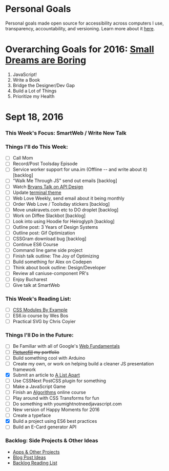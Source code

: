 Personal Goals
==============

Personal goals made open source for accessibility across computers I use, transparency, accountability, and versioning. Learn more about it [here](http://una.im/personal-goals-guide).

# Overarching Goals for 2016: [Small Dreams are Boring](http://una.im/2015-review/)
1. JavaScript!
2. Write a Book
3. Bridge the Designer/Dev Gap
4. Build a Lot of Things
5. Prioritize my Health

# Sept 18, 2016

### This Week's Focus: SmartWeb / Write New Talk

### Things I'll do This Week:

- [ ] Call Mom
- [ ] Record/Post Toolsday Episode
- [ ] Service worker support for una.im (Offline -- and write about it) [backlog]
- [ ] "Walk Me Through JS" send out emails [backlog]
- [ ] Watch [Bryans Talk on API Design](http://2016.cascadiafest.org/speakers/bryan-hughes/)
- [ ] Update [terminal theme](https://github.com/minamarkham/dotfiles/)
- [ ] Web Love Weekly, send email about it being monthly
- [ ] Order Web Love / Toolsday stickers  [backlog]
- [ ] Move unakravets.com etc to DO droplet [backlog]
- [ ] Work on Diffee Slackbot [backlog]
- [ ] Look into using Hoodie for Heiroglyph [backlog]
- [ ] Outline post: 3 Years of Design Systems
- [ ] Outline post: Gif Optimization
- [ ] CSSGram download bug [backlog]
- [ ] Continue ES6 Course
- [ ] Command line game side project
- [ ] Finish talk outline: The Joy of Optimizing
- [ ] Build something for Alex on Codepen
- [ ] Think about book outline: Design/Developer
- [ ] Review all caniuse-component PR's
- [ ] Enjoy Bucharest
- [ ] Give talk at SmartWeb

### This Week's Reading List:

- [ ] [CSS Modules By Example](http://andrewhfarmer.com/css-modules-by-example/)
- [ ] ES6.io course by Wes Bos
- [ ] Practical SVG by Chris Coyier

### Things I'll Do in the Future:
- [ ] Be Familiar with all of Google's [Web Fundamentals](https://developers.google.com/web/fundamentals/)
- [ ] ~~[Picturefill](http://scottjehl.github.io/picturefill/) my portfolio~~
- [ ] Build something cool with Arduino
- [ ] Create my own, or work on helping build a cleaner JS presentation framework
- [x] Submit an article to [A List Apart](http://alistapart.com/about/contribute)
- [ ] Use CSSNext PostCSS plugin for something
- [ ] Make a JavaScript Game
- [ ] Finish an [Algorithms]((http://livestream.com/accounts/4894689/events/4497664)) online course
- [ ] Play around with CSS Transforms for fun
- [ ] Do something with youmightnotneedjavascript.com
- [ ] New version of Happy Moments for 2016
- [ ] Create a typeface
- [x] Build a project using ES6 best practices
- [ ] Build an E-Card generator API

### Backlog: Side Projects & Other Ideas
- [Apps & Other Projects](https://github.com/una/personal-goals/blob/master/ideas-and-misc/app-ideas.md)
- [Blog Post Ideas](https://github.com/una/personal-goals/blob/master/ideas-and-misc/blog-ideas.md)
- [Backlog Reading List](https://github.com/una/personal-goals/tree/master/content-list)

